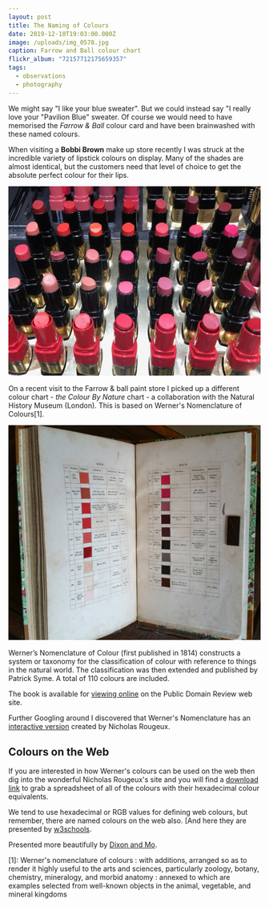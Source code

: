 ```yaml
---
layout: post
title: The Naming of Colours
date: 2019-12-10T19:03:00.000Z
image: /uploads/img_0578.jpg
caption: Farrow and Ball colour chart
flickr_album: "72157712175659357"
tags:
  - observations
  - photography
---
```

We might say "I like your blue sweater". But we could instead say "I really love your "Pavilion Blue" sweater. Of course we would need to have memorised the *Farrow & Ball* colour card and have been brainwashed with these named colours.

When visiting a **Bobbi Brown** make up store recently I was struck at the incredible variety of lipstick colours on display. Many of the shades are almost identical, but the customers need that level of choice to get the absolute perfect colour for their lips.

![Lipsticks at Bobbi Brown](/uploads/img_0576.jpg "Lipsticks at Bobbi Brown")

On a recent visit to the Farrow & ball paint store I picked up a different colour chart -  *the Colour By Nature* chart  - a collaboration with the Natural History Museum (London). This is based on Werner's Nomenclature of Colours\[1].

![Patrick Syme, Werner's nomenclature of colours; Edinburgh: William Blackwood, 1821.](/uploads/wernersnomenclature_02-768x655-2x.jpg "Patrick Syme, Werner's nomenclature of colours; Edinburgh: William Blackwood, 1821.")

Werner’s Nomenclature of Colour (first published in 1814) constructs a system or taxonomy for the classification of colour with reference to things in the natural world. The classification was then extended and published by Patrick Syme. A total of 110 colours are included.

The book is available for [viewing online](https://publicdomainreview.org/collection/werner-s-nomenclature-of-colours-1814 "Public Domain Review") on the Public Domain Review web site.

Further Googling around I discovered that Werner's Nomenclature has an [interactive version](https://www.c82.net/werner "Werner's Nomenclature") created by Nicholas Rougeux.

## Colours on the Web

If you are interested in how Werner's colours can be used on the web then dig into the wonderful Nicholas Rougeux's site and you will find a [download link](https://docs.google.com/spreadsheets/d/10w7UebIDqN6ChEpBwLDQmAgVZZhLtKvnrLeNnBjJmsc/edit?usp=sharing "A spreadsheet of all colours") to grab a spreadsheet of all of the colours with their hexadecimal colour equivalents.

We tend to use hexadecimal or RGB values for defining web colours, but remember, there are named colours on the web also. [And here they are presented by [w3schools](https://www.w3schools.com/colors/colors_names.asp "Look at all these colour names").

Presented more beautifully by [Dixon and Mo](https://htmlcolorcodes.com/color-names/).

[1]: Werner's nomenclature of colours : with additions, arranged so as to render it highly useful to the arts and sciences, particularly zoology, botany, chemistry, mineralogy, and morbid anatomy : annexed to which are examples selected from well-known objects in the animal, vegetable, and mineral kingdoms